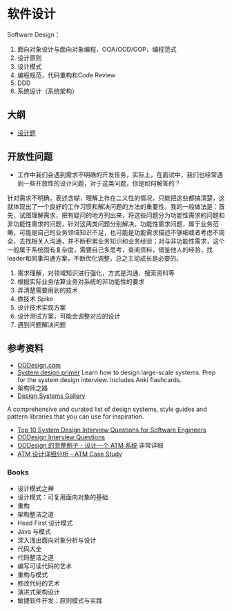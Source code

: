 # 软件设计

Software Design：

1. 面向对象设计与面向对象编程，OOA/OOD/OOP，编程范式
2. 设计原则
3. 设计模式
4. 编程规范，代码重构和Code Review
5. DDD
6. 系统设计（系统架构）

## 大纲

- [设计题](99-设计题.md)

## 开放性问题

- 工作中我们会遇到需求不明确的开发任务，实际上，在面试中，我们也经常遇到一些开放性的设计问题，对于这类问题，你是如何解答的？

针对需求不明确，表述含糊，理解上存在二义性的情况，只能把这些都搞清楚，这就体现出了一个良好的工作习惯和解决问题的方法的重要性。我的一般做法是：首先，试图理解需求，把有疑问的地方列出来，将这些问题分为功能性需求的问题和非功能性需求的问题，针对这两类问题分别解决，功能性需求问题，属于业务范畴，可能是自己的业务领域知识不足，也可能是功能需求描述不够细或者考虑不周全，去找相关人沟通，并不断积累业务知识和业务经验；对与非功能性需求，这个一般属于系统固有复杂度，需要自己多思考，查阅资料，借鉴他人的经验，找leader和同事沟通方案，不断优化调整，总之主动成长是必要的。

1. 需求理解，对领域知识进行强化，方式是沟通、搜索资料等
2. 根据实际业务估算业务对系统的非功能性的要求
3. 弄清楚需要用到的技术
4. 做技术 Spike
5. 设计技术实现方案
6. 设计测试方案，可能会调整对应的设计
7. 遇到问题解决问题

## 参考资料

- [OODesign.com](https://www.oodesign.com/)
- [System design primer](https://github.com/donnemartin/system-design-primer)  Learn how to design large-scale systems. Prep for the system design interview. Includes Anki flashcards.
- 架构师之路
- [Design Systems Gallery](https://designsystemsrepo.com/design-systems/)

A comprehensive and curated list of design systems, style guides and pattern libraries that you can use for inspiration.

- [Top 10 System Design Interview Questions for Software Engineers](https://hackernoon.com/top-10-system-design-interview-questions-for-software-engineers-8561290f0444)
- [OODesign Interview Questions](https://www.educative.io/courses/grokking-the-object-oriented-design-interview/RMlM3NgjAyR)
- [OODesign 的完整例子 - 设计一个 ATM 系统](http://www.math-cs.gordon.edu/courses/cs211/ATMExample/) 非常详细
- [ATM 设计详细分析 - ATM Case Study](https://pdfs.semanticscholar.org/f1b1/7b54bee524e449d481294555e13da14cb83c.pdf)

### Books

- 设计模式之禅
- 设计模式：可复用面向对象的基础
- 重构
- 架构整洁之道
- Head First 设计模式
- Java 与模式
- 深入浅出面向对象分析与设计
- 代码大全
- 代码整洁之道
- 编写可读代码的艺术
- 重构与模式
- 修改代码的艺术
- 演进式架构设计
- 敏捷软件开发：原则模式与实践
